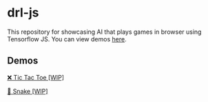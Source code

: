 # drl-js

This repository for showcasing AI that plays games in browser using Tensorflow JS. You can view demos [here](#demos).

## Demos
[❌ Tic Tac Toe [WIP]](./tic-tac-toe)

[🐍 Snake [WIP]](./snake)
